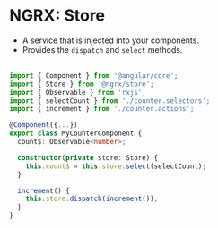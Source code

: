<!-- .slide: class="with-code inconsolata" -->
# NGRX: Store

- A service that is injected into your components.
- Provides the `dispatch` and `select` methods.<br/><br/>

```typescript
import { Component } from '@angular/core';
import { Store } from '@ngrx/store';
import { Observable } from 'rxjs';
import { selectCount } from './counter.selectors';
import { increment } from './counter.actions';

@Component({...})
export class MyCounterComponent {
  count$: Observable<number>;

  constructor(private store: Store) {
    this.count$ = this.store.select(selectCount);
  }

  increment() {
    this.store.dispatch(increment());
  }
}
```
<!-- .element: class="big-code" -->
